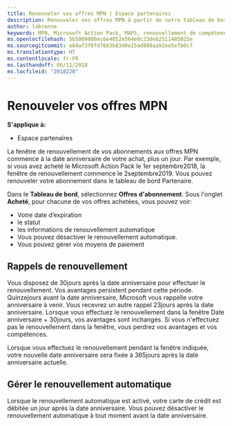 ```yaml
---
title: Renouveler vos offres MPN | Espace partenaires
description: Renouveler vos offres MPN à partir de votre tableau de bord Partenaire
author: labrenne
keywords: MPN, Microsoft Action Pack, MAPS, renouvellement de compétence, date de renouvellement
ms.openlocfilehash: 5b5009006ec6e4052e564e0c23deb2511485025e
ms.sourcegitcommit: e84af3f0fd7683b83d0e15ad880aa92ee5efb0c7
ms.translationtype: HT
ms.contentlocale: fr-FR
ms.lasthandoff: 06/11/2018
ms.locfileid: "2018220"
---
```

# <a name="renew-your-mpn-offers"></a>Renouveler vos offres MPN

**S'applique à:**

- Espace partenaires

La fenêtre de renouvellement de vos abonnements aux offres MPN commence à la date anniversaire de votre achat, plus un jour. Par exemple, si vous avez acheté le Microsoft Action Pack le 1er septembre2018, la fenêtre de renouvellement commence le 2septembre2019. Vous pouvez renouveler votre abonnement dans le tableau de bord Partenaire.

Dans le **Tableau de bord**, sélectionnez **Offres d'abonnement**.
Sous l'onglet **Acheté**, pour chacune de vos offres achetées, vous pouvez voir:

- Votre date d’expiration
- le statut
- les informations de renouvellement automatique
- Vous pouvez désactiver le renouvellement automatique.
- Vous pouvez gérer vos moyens de paiement

## <a name="renewal-reminders"></a>Rappels de renouvellement

Vous disposez de 30jours après la date anniversaire pour effectuer le renouvellement. Vos avantages persistent pendant cette période. Quinzejours avant la date anniversaire, Microsoft vous rappelle votre anniversaire à venir. Vous recevrez un autre rappel 23jours après la date anniversaire. Lorsque vous effectuez le renouvellement dans la fenêtre Date anniversaire + 30jours, vos avantages sont inchangés. Si vous n'effectuez pas le renouvellement dans la fenêtre, vous perdrez vos avantages et vos compétences.

Lorsque vous effectuez le renouvellement pendant la fenêtre indiquée, votre nouvelle date anniversaire sera fixée à 365jours après la date anniversaire actuelle.

## <a name="manage-auto-renewal"></a>Gérer le renouvellement automatique

Lorsque le renouvellement automatique est activé, votre carte de crédit est débitée un jour après la date anniversaire. Vous pouvez désactiver le renouvellement automatique à tout moment avant la date anniversaire.
